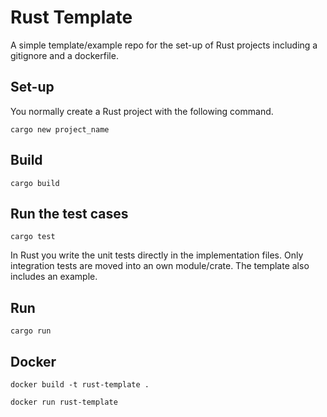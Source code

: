 # Rust Template

A simple template/example repo for the set-up of Rust projects including a gitignore and a dockerfile.

## Set-up

You normally create a Rust project with the following command.

```
cargo new project_name
```

## Build

```
cargo build
```


## Run the test cases
```
cargo test
```
In Rust you write the unit tests directly in the implementation files. 
Only integration tests are moved into an own module/crate.
The template also includes an example.

## Run 

```
cargo run
```


## Docker

```
docker build -t rust-template .
```

```
docker run rust-template
```

